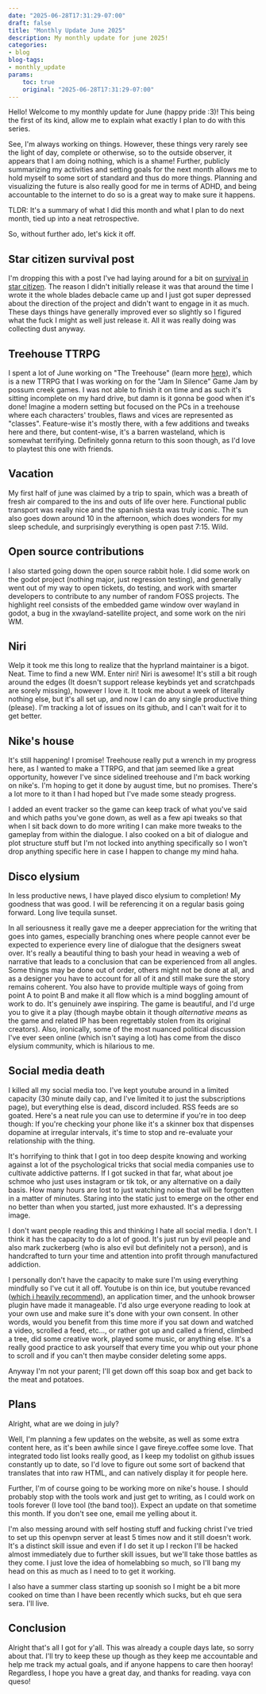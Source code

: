 ```yaml
---
date: "2025-06-28T17:31:29-07:00"
draft: false
title: "Monthly Update June 2025"
description: My monthly update for june 2025!
categories:
- blog
blog-tags:
- monthly_update
params:
    toc: true
    original: "2025-06-28T17:31:29-07:00"
---
```


Hello! Welcome to my monthly update for June (happy pride :3)! This being the first of its kind, allow me to explain what exactly I plan to do with this series.

See, I'm always working on things. However, these things very rarely see the light of day, complete or otherwise, so to the outside observer, it appears that I am doing nothing, which is a shame! Further, publicly summarizing my activities and setting goals for the next month allows me to hold myself to some sort of standard and thus do more things. Planning and visualizing the future is also really good for me in terms of ADHD, and being accountable to the internet to do so is a great way to make sure it happens.

TLDR: It's a summary of what I did this month and what I plan to do next month, tied up into a neat retrospective.

So, without further ado, let's kick it off.

## Star citizen survival post

I'm dropping this with a post I've had laying around for a bit on [survival in star citizen](/blog/star-citizen-on-survival). The reason I didn't initially release it was that around the time I wrote it the whole blades debacle came up and I just got super depressed about the direction of the project and didn't want to engage in it as much. These days things have generally improved ever so slightly so I figured what the fuck I might as well just release it. All it was really doing was collecting dust anyway.

## Treehouse TTRPG

I spent a lot of June working on "The Treehouse" (learn more [here](/projects/treehouse)), which is a new TTRPG that I was working on for the "Jam In Silence" Game Jam by possum creek games. I was not able to finish it on time and as such it's sitting incomplete on my hard drive, but damn is it gonna be good when it's done! Imagine a modern setting but focused on the PCs in a treehouse where each characters' troubles, flaws and vices are represented as "classes". Feature-wise it's mostly there, with a few additions and tweaks here and there, but content-wise, it's a barren wasteland, which is somewhat terrifying. Definitely gonna return to this soon though, as I'd love to playtest this one with friends.

## Vacation

My first half of june was claimed by a trip to spain, which was a breath of fresh air compared to the ins and outs of life over here. Functional public transport was really nice and the spanish siesta was truly iconic. The sun also goes down around 10 in the afternoon, which does wonders for my sleep schedule, and surprisingly everything is open past 7:15. Wild.

## Open source contributions

I also started going down the open source rabbit hole. I did some work on the godot project (nothing major, just regression testing), and generally went out of my way to open tickets, do testing, and work with smarter developers to contribute to any number of random FOSS projects. The highlight reel consists of the embedded game window over wayland in godot, a bug in the xwayland-satellite project, and some work on the niri WM.

## Niri

Welp it took me this long to realize that the hyprland maintainer is a bigot. Neat. Time to find a new WM. Enter niri! Niri is awesome! It's still a bit rough around the edges (It doesn't support release keybinds yet and scratchpads are sorely missing), however I love it. It took me about a week of literally nothing else, but it's all set up, and now I can do any single productive thing (please). I'm tracking a lot of issues on its github, and I can't wait for it to get better.

## Nike's house

It's still happening! I promise! Treehouse really put a wrench in my progress here, as I wanted to make a TTRPG, and that jam seemed like a great opportunity, however I've since sidelined treehouse and I'm back working on nike's. I'm hoping to get it done by august time, but no promises. There's a lot more to it than I had hoped but I've made some steady progress.

I added an event tracker so the game can keep track of what you've said and which paths you've gone down, as well as a few api tweaks so that when I sit back down to do more writing I can make more tweaks to the gameplay from within the dialogue. I also cooked on a bit of dialogue and plot structure stuff but I'm not locked into anything specifically so I won't drop anything specific here in case I happen to change my mind haha.

## Disco elysium

In less productive news, I have played disco elysium to completion! My goodness that was good. I will be referencing it on a regular basis going forward. Long live tequila sunset.

In all seriousness it really gave me a deeper appreciation for the writing that goes into games, especially branching ones where people cannot ever be expected to experience every line of dialogue that the designers sweat over. It's really a beautiful thing to bash your head in weaving a web of narrative that leads to a conclusion that can be experienced from all angles. Some things may be done out of order, others might not be done at all, and as a designer you have to account for all of it and still make sure the story remains coherent. You also have to provide multiple ways of going from point A to point B and make it all flow which is a mind boggling amount of work to do. It's genuinely awe inspiring. The game is beautiful, and I'd urge you to give it a play (though maybe obtain it though _alternative means_ as the game and related IP has been regrettably stolen from its original creators). Also, ironically, some of the most nuanced political discussion I've ever seen online (which isn't saying a lot) has come from the disco elysium community, which is hilarious to me.

## Social media death

I killed all my social media too. I've kept youtube around in a limited capacity (30 minute daily cap, and I've limited it to just the subscriptions page), but everything else is dead, discord included. RSS feeds are so goated. Here's a neat rule you can use to determine if you're in too deep though: If you're checking your phone like it's a skinner box that dispenses dopamine at irregular intervals, it's time to stop and re-evaluate your relationship with the thing.

It's horrifying to think that I got in too deep despite knowing and working against a lot of the psychological tricks that social media companies use to cultivate addictive patterns. If I got sucked in that far, what about joe schmoe who just uses instagram or tik tok, or any alternative on a daily basis. How many hours are lost to just watching noise that will be forgotten in a matter of minutes. Staring into the static just to emerge on the other end no better than when you started, just more exhausted. It's a depressing image.

I don't want people reading this and thinking I hate all social media. I don't. I think it has the capacity to do a lot of good. It's just run by evil people and also mark zuckerberg (who is also evil but definitely not a person), and is handcrafted to turn your time and attention into profit through manufactured addiction.

I personally don't have the capacity to make sure I'm using everything mindfully so I've cut it all off. Youtube is on thin ice, but youtube revanced ([which i heavily recommend](https://revanced.app/)), an application timer, and the unhook browser plugin have made it manageable. I'd also urge everyone reading to look at your own use and make sure it's done with your own consent. In other words, would you benefit from this time more if you sat down and watched a video, scrolled a feed, etc..., or rather got up and called a friend, climbed a tree, did some creative work, played some music, or anything else. It's a really good practice to ask yourself that every time you whip out your phone to scroll and if you can't then maybe consider deleting some apps.

Anyway I'm not your parent; I'll get down off this soap box and get back to the meat and potatoes.

## Plans

Alright, what are we doing in july?

Well, I'm planning a few updates on the website, as well as some extra content here, as it's been awhile since I gave fireye.coffee some love. That integrated todo list looks really good, as I keep my todolist on github issues constantly up to date, so I'd love to figure out some sort of backend that translates that into raw HTML, and can natively display it for people here.

Further, I'm of course going to be working more on nike's house. I should probably stop with the tools work and just get to writing, as I could work on tools forever (I love tool (the band too)). Expect an update on that sometime this month. If you don't see one, email me yelling about it.

I'm also messing around with self hosting stuff and fucking christ I've tried to set up this openvpn server at least 5 times now and it still doesn't work. It's a distinct skill issue and even if I do set it up I reckon I'll be hacked almost immediately due to further skill issues, but we'll take those battles as they come. I just love the idea of homelabbing so much, so I'll bang my head on this as much as I need to to get it working.

I also have a summer class starting up soonish so I might be a bit more cooked on time than I have been recently which sucks, but eh que sera sera. I'll live.

## Conclusion

Alright that's all I got for y'all. This was already a couple days late, so sorry about that. I'll try to keep these up though as they keep me accountable and help me track my actual goals, and if anyone happens to care then hooray! Regardless, I hope you have a great day, and thanks for reading. vaya con queso!

